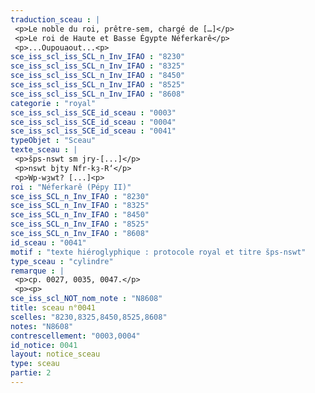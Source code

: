 ```yaml
---
traduction_sceau : |
 <p>Le noble du roi, prêtre-sem, chargé de […]</p>
 <p>Le roi de Haute et Basse Égypte Néferkarê</p>
 <p>...Oupouaout...<p>
sce_iss_scl_iss_SCL_n_Inv_IFAO : "8230"
sce_iss_scl_iss_SCL_n_Inv_IFAO : "8325"
sce_iss_scl_iss_SCL_n_Inv_IFAO : "8450"
sce_iss_scl_iss_SCL_n_Inv_IFAO : "8525"
sce_iss_scl_iss_SCL_n_Inv_IFAO : "8608"
categorie : "royal"
sce_iss_scl_iss_SCE_id_sceau : "0003"
sce_iss_scl_iss_SCE_id_sceau : "0004"
sce_iss_scl_iss_SCE_id_sceau : "0041"
typeObjet : "Sceau"
texte_sceau : |
 <p>šps-nswt sm jry-[...]</p>
 <p>nswt bjty Nfr-kȝ-R‘</p>
 <p>Wp-wȝwt? [...]<p>
roi : "Néferkarê (Pépy II)"
sce_iss_SCL_n_Inv_IFAO : "8230"
sce_iss_SCL_n_Inv_IFAO : "8325"
sce_iss_SCL_n_Inv_IFAO : "8450"
sce_iss_SCL_n_Inv_IFAO : "8525"
sce_iss_SCL_n_Inv_IFAO : "8608"
id_sceau : "0041"
motif : "texte hiéroglyphique : protocole royal et titre šps-nswt"
type_sceau : "cylindre"
remarque : |
 <p>cp. 0027, 0035, 0047.</p>
 <p><p>
sce_iss_scl_NOT_nom_note : "N8608"
title: sceau n°0041
scelles: "8230,8325,8450,8525,8608"
notes: "N8608"
contrescellement: "0003,0004"
id_notice: 0041
layout: notice_sceau
type: sceau
partie: 2
---
```

